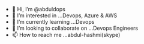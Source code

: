 - 👋 Hi, I’m @abduldops
- 👀 I’m interested in ...Devops, Azure & AWS
- 🌱 I’m currently learning ...Devops 
- 💞️ I’m looking to collaborate on ...Devops Engineers
- 📫 How to reach me ...abdul-hashmi(skype)

<!---
abduldops/abduldops is a ✨ special ✨ repository because its `README.md` (this file) appears on your GitHub profile.
You can click the Preview link to take a look at your changes.
--->
